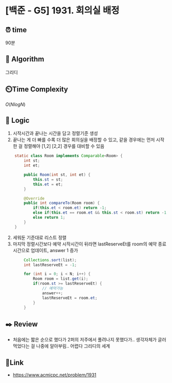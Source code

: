 # [백준 - G5] 1931. 회의실 배정

## ⏰  **time**
90분

## :pushpin: **Algorithm**
그리디

## ⏲️**Time Complexity**
$O(NlogN)$

## :round_pushpin: **Logic**
1. 시작시간과 끝나는 시간을 담고 정렬기준 생성
2. 끝나는 게 더 빠를 수록 더 많은 회의실을 배정할 수 있고, 같을 경우에는 먼저 시작한 걸 정렬해야 [1,2] [2,2] 경우를 대비할 수 있음
```java
    static class Room implements Comparable<Room> {
        int st;
        int et;

        public Room(int st, int et) {
            this.st = st;
            this.et = et;
        }

        @Override
        public int compareTo(Room room) {
            if(this.et < room.et) return -1;
            else if(this.et == room.et && this.st < room.st) return -1;
            else return 1;
        }
    }
```
2. 세워둔 기준대로 리스트 정렬
3. 마지막 정렬시간보다 예약 시작시간이 뒤라면 lastReserveEt를 room의 예약 종료시간으로 업데이트, answer 1 증가
```java
        Collections.sort(list);
        int lastReserveEt = -1;

        for (int i = 0; i < N; i++) {
            Room room = list.get(i);
            if(room.st >= lastReserveEt) {
                // 예약가능
                answer++;
                lastReserveEt = room.et;
            }
        }
```


## :black_nib: **Review**
- 처음에는 짧은 순으로 했다가 2퍼의 저주에서 풀려나지 못했다가.. 생각자체가 글러먹었다는 걸 나중에 알아부림.. 어렵다 그리디의 세계

## 📡**Link**
- https://www.acmicpc.net/problem/1931
